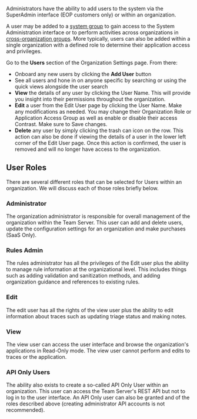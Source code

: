 <!--
title: "Manage Users"
description: "Managing Users in Contrast"
tags: "Admin manage organization configuration TeamServer Users roles permissions API"
-->

Administrators have the ability to add users to the system via the SuperAdmin interface (EOP customers only) or within an organization. 

A user may be added to a [system group](admin-manageorgs.html#access) to gain access to the System Administration interface or to perform activities across organizations in [cross-organization groups](admin-manageorgs.html#crossorg). More typically, users can also be added within a single organization with a defined role to determine their application access and privileges.

Go to the **Users** section of the Organization Settings page. From there:

* Onboard any new users by clicking the **Add User** button
* See all users and hone in on anyone specific by searching or using the quick views alongside the user search
* **View** the details of any user by clicking the User Name. This will provide you insight into their permissions throughout the organization.
* **Edit** a user from the Edit User page by clicking the User Name. Make any modifications as needed. You may change their Organization Role or Application Access Group as well as enable or disable their access Contrast. Make sure to Save changes.
* **Delete** any user by simply clicking the trash can icon on the row. This action can also be done if viewing the details of a user in the lower left corner of the Edit User page. Once this action is confirmed, the user is removed and will no longer have access to the organization. 

## User Roles
There are several different roles that can be selected for Users within an organization. We will discuss each of those roles briefly below.

### Administrator
The organization administrator is responsible for overall management of the organization within the Team Server. This user can add and delete users, update the configuration settings for an organization and make purchases (SaaS Only).

### Rules Admin
The rules administrator has all the privileges of the Edit user plus the ability to manage rule information at the organizational level. This includes things such as adding validation and sanitization methods, and adding organization guidance and references to existing rules.

### Edit
The edit user has all the rights of the view user plus the ability to edit information about traces such as updating triage status and making notes.

### View
The view user can access the user interface and browse the organization's applications in Read-Only mode. The view user cannot perform and edits to traces or the application.

### API Only Users
The ability also exists to create a so-called API Only User within an organization. This user can access the Team Server's REST API but not to log in to the user interface. An API Only user can also be granted and of the roles described above (creating administrator API accounts is not recommended).
